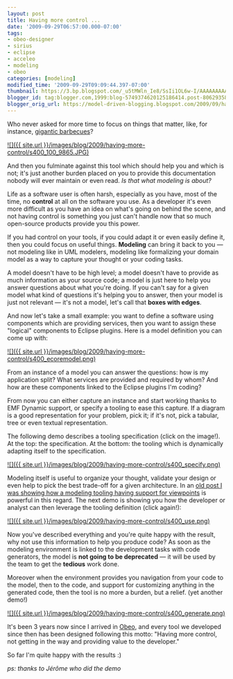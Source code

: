 ```yaml
---
layout: post
title: Having more control ...
date: '2009-09-29T06:57:00.000-07:00'
tags:
- obeo-designer
- sirius
- eclipse
- acceleo
- modeling
- obeo
categories: [modeling]
modified_time: '2009-09-29T09:09:44.397-07:00'
thumbnail: https://3.bp.blogspot.com/_u5tMWln_Ie8/SsIi1OL6w-I/AAAAAAAAALw/IpAvHoRsmME/s72-c/100_9865.JPG
blogger_id: tag:blogger.com,1999:blog-5749374620125186414.post-8062935893527033571
blogger_orig_url: https://model-driven-blogging.blogspot.com/2009/09/having-more-control.html
---
```


Who never asked for more time to focus on things that matter, like, for instance, [gigantic barbecues](https://mariot-thoughts.blogspot.com/2009/09/nathalie-effect-goals-tests-and-patches.html)?

[![]({{ site.url }}/images/blog/2009/having-more-control/s400_100_9865.JPG)](https://3.bp.blogspot.com/_u5tMWln_Ie8/SsIi1OL6w-I/AAAAAAAAALw/IpAvHoRsmME/s1600-h/100_9865.JPG)

And then you fulminate against this tool which should help you and which is not; it's just another burden placed on you to provide this documentation nobody will ever maintain or even read. _Is that what modeling is about?_

Life as a software user is often harsh, especially as you have, most of the time, no **control** at all on the software you use. As a developer it's even more difficult as you have an idea on what's going on behind the scene, and not having control is something you just can't handle now that so much open-source products provide you this power.

If you had control on your tools, if you could adapt it or even easily define it, then you could focus on useful things. **Modeling** can bring it back to you — not modeling like in UML modelers, modeling like formalizing your domain model as a way to capture your thought or your coding tasks.

A model doesn't have to be high level; a model doesn't have to provide as much information as your source code; a model is just here to help you answer questions about what you're doing. If you can't say for a given model what kind of questions it's helping you to answer, then your model is just not relevant — it's not a model, let's call that **boxes with edges**.

And now let's take a small example: you want to define a software using components which are providing services, then you want to assign these "logical" components to Eclipse plugins. Here is a model definition you can come up with:

[![]({{ site.url }}/images/blog/2009/having-more-control/s400_ecoremodel.png)](https://4.bp.blogspot.com/_u5tMWln_Ie8/SsIbD5F8ZMI/AAAAAAAAALQ/pHQPTzsglpQ/s1600-h/ecoremodel.png)

From an instance of a model you can answer the questions: how is my application split? What services are provided and required by whom? And how are these components linked to the Eclipse plugins I'm coding?

From now you can either capture an instance and start working thanks to EMF Dynamic support, or specify a tooling to ease this capture. If a diagram is a good representation for your problem, pick it; if it's not, pick a tabular, tree or even textual representation.

The following demo describes a tooling specification (click on the image!). At the top: the specification. At the bottom: the tooling which is dynamically adapting itself to the specification.

[![]({{ site.url }}/images/blog/2009/having-more-control/s400_specify.png)](https://literate.modeling.free.fr/modeling/designer/overview/OD-specifier.htm)

Modeling itself is useful to organize your thought, validate your design or even help to pick the best trade-off for a given architecture. In an [old post I was showing how a modeling tooling having support for viewpoints](https://model-driven-blogging.blogspot.com/2009/05/viewpoints-enabled-modeling-tools.html) is powerful in this regard. The next demo is showing you how the developer or analyst can then leverage the tooling definition (click again!):

[![]({{ site.url }}/images/blog/2009/having-more-control/s400_use.png)](https://literate.modeling.free.fr/modeling/designer/overview/OD-user.htm)

Now you've described everything and you're quite happy with the result, why not use this information to help you produce code? As soon as the modeling environment is linked to the development tasks with code generators, the model is **not going to be deprecated** — it will be used by the team to get the **tedious** work done.

Moreover when the environment provides you navigation from your code to the model, then to the code, and support for customizing anything in the generated code, then the tool is no more a burden, but a relief. (yet another demo!)

[![]({{ site.url }}/images/blog/2009/having-more-control/s400_generate.png)](https://literate.modeling.free.fr/modeling/designer/overview/OD-Acceleo_Traceability.htm)

It's been 3 years now since I arrived in [Obeo](https://www.obeosoft.com/fr/), and every tool we developed since then has been designed following this motto: "Having more control, not getting in the way and providing value to the developer."

So far I'm quite happy with the results :)

_ps: thanks to Jérôme who did the demo_
